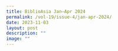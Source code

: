 ```yaml
---
title: BiblioAsia Jan–Apr 2024
permalink: /vol-19/issue-4/jan-apr-2024/
date: 2023-11-03
layout: post
description: ""
image: ""
---
```

